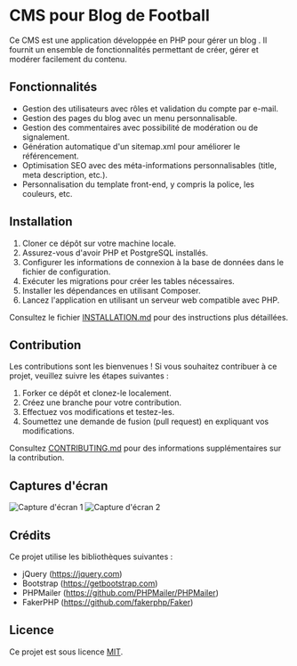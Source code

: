 # CMS pour Blog de Football

Ce CMS est une application développée en PHP pour gérer un blog . Il fournit un ensemble de fonctionnalités permettant de créer, gérer et modérer facilement du contenu.

## Fonctionnalités

- Gestion des utilisateurs avec rôles et validation du compte par e-mail.
- Gestion des pages du blog avec un menu personnalisable.
- Gestion des commentaires avec possibilité de modération ou de signalement.
- Génération automatique d'un sitemap.xml pour améliorer le référencement.
- Optimisation SEO avec des méta-informations personnalisables (title, meta description, etc.).
- Personnalisation du template front-end, y compris la police, les couleurs, etc.

## Installation

1. Cloner ce dépôt sur votre machine locale.
2. Assurez-vous d'avoir PHP et PostgreSQL installés.
3. Configurer les informations de connexion à la base de données dans le fichier de configuration.
4. Exécuter les migrations pour créer les tables nécessaires.
5. Installer les dépendances en utilisant Composer.
6. Lancez l'application en utilisant un serveur web compatible avec PHP.

Consultez le fichier [INSTALLATION.md](./INSTALLATION.md) pour des instructions plus détaillées.

## Contribution

Les contributions sont les bienvenues ! Si vous souhaitez contribuer à ce projet, veuillez suivre les étapes suivantes :

1. Forker ce dépôt et clonez-le localement.
2. Créez une branche pour votre contribution.
3. Effectuez vos modifications et testez-les.
4. Soumettez une demande de fusion (pull request) en expliquant vos modifications.

Consultez [CONTRIBUTING.md](./CONTRIBUTING.md) pour des informations supplémentaires sur la contribution.

## Captures d'écran

![Capture d'écran 1](./screenshots/screenshot1.png)
![Capture d'écran 2](./screenshots/screenshot2.png)

## Crédits

Ce projet utilise les bibliothèques suivantes :

- jQuery (https://jquery.com)
- Bootstrap (https://getbootstrap.com)
- PHPMailer (https://github.com/PHPMailer/PHPMailer)
- FakerPHP (https://github.com/fakerphp/Faker)

## Licence

Ce projet est sous licence [MIT](LICENSE).

